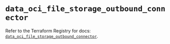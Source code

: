 # `data_oci_file_storage_outbound_connector`

Refer to the Terraform Registry for docs: [`data_oci_file_storage_outbound_connector`](https://registry.terraform.io/providers/oracle/oci/6.18.0/docs/data-sources/file_storage_outbound_connector).
